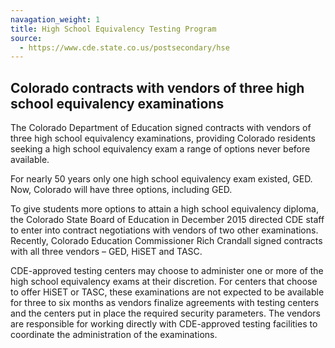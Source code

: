 ```yaml
---
navagation_weight: 1
title: High School Equivalency Testing Program
source:
  - https://www.cde.state.co.us/postsecondary/hse
---
```

## Colorado contracts with vendors of three high school equivalency examinations

The Colorado Department of Education signed contracts with vendors of three high school equivalency examinations, providing Colorado residents seeking a high school equivalency exam a range of options never before available.

For nearly 50 years only one high school equivalency exam existed, GED. Now, Colorado will have three options, including GED.

To give students more options to attain a high school equivalency diploma, the Colorado State Board of Education in December 2015 directed CDE staff to enter into contract negotiations with vendors of two other examinations. Recently, Colorado Education Commissioner Rich Crandall signed contracts with all three vendors – GED, HiSET and TASC.

CDE-approved testing centers may choose to administer one or more of the high school equivalency exams at their discretion. For centers that choose to offer HiSET or TASC, these examinations are not expected to be available for three to six months as vendors finalize agreements with testing centers and the centers put in place the required security parameters. The vendors are responsible for working directly with CDE-approved testing facilities to coordinate the administration of the examinations.